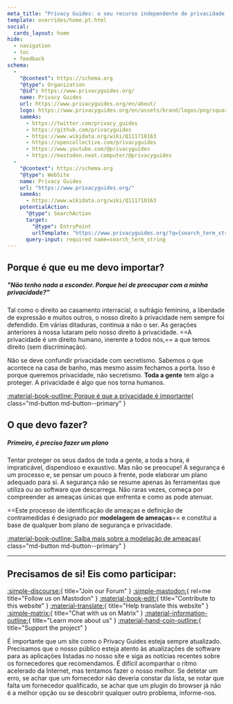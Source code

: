 ```yaml
---
meta_title: "Privacy Guides: o seu recurso independente de privacidade e segurança"
template: overrides/home.pt.html
social:
  cards_layout: home
hide:
  - navigation
  - toc
  - feedback
schema:
  - 
    "@context": https://schema.org
    "@type": Organization
    "@id": https://www.privacyguides.org/
    name: Privacy Guides
    url: https://www.privacyguides.org/en/about/
    logo: https://www.privacyguides.org/en/assets/brand/logos/png/square/pg-yellow.png
    sameAs:
      - https://twitter.com/privacy_guides
      - https://github.com/privacyguides
      - https://www.wikidata.org/wiki/Q111710163
      - https://opencollective.com/privacyguides
      - https://www.youtube.com/@privacyguides
      - https://mastodon.neat.computer/@privacyguides
  - 
    "@context": https://schema.org
    "@type": WebSite
    name: Privacy Guides
    url: "https://www.privacyguides.org/"
    sameAs:
      - https://www.wikidata.org/wiki/Q111710163
    potentialAction:
      "@type": SearchAction
      target:
        "@type": EntryPoint
        urlTemplate: "https://www.privacyguides.org/?q={search_term_string}"
      query-input: required name=search_term_string
---
```


<!-- markdownlint-disable-next-line -->
## Porque é que eu me devo importar?

##### "Não tenho nada a esconder. Porque hei de preocupar com a minha privacidade?"

Tal como o direito ao casamento interracial, o sufrágio feminino, a liberdade de expressão e muitos outros, o nosso direito à privacidade nem sempre foi defendido. Em várias ditaduras, continua a não o ser. As gerações anteriores à nossa lutaram pelo nosso direito à privacidade. ==A privacidade é um direito humano, inerente a todos nós,== a que temos direito (sem discriminação).

Não se deve confundir privacidade com secretismo. Sabemos o que acontece na casa de banho, mas mesmo assim fechamos a porta. Isso é porque queremos privacidade, não secretismo. **Toda a gente** tem algo a proteger. A privacidade é algo que nos torna humanos.

[:material-book-outline: Porque é que a privacidade é importante](basics/why-privacy-matters.md){ class="md-button md-button--primary" }

## O que devo fazer?

##### Primeiro, é preciso fazer um plano

Tentar proteger os seus dados de toda a gente, a toda a hora, é impraticável, dispendioso e exaustivo. Mas não se preocupe! A segurança é um processo e, se pensar um pouco à frente, pode elaborar um plano adequado para si. A segurança não se resume apenas às ferramentas que utiliza ou ao software que descarrega. Não raras vezes, começa por compreender as ameaças únicas que enfrenta e como as pode atenuar.

==Este processo de identificação de ameaças e definição de contramedidas é designado por **modelagem de ameaças**== e constitui a base de qualquer bom plano de segurança e privacidade.

[:material-book-outline: Saiba mais sobre a modelação de ameaças](basics/threat-modeling.md){ class="md-button md-button--primary" }

---

## Precisamos de si! Eis como participar:

[:simple-discourse:](https://discuss.privacyguides.net){ title="Join our Forum" }
[:simple-mastodon:](https://mastodon.neat.computer/@privacyguides){ rel=me title="Follow us on Mastodon" }
[:material-book-edit:](https://github.com/privacyguides/privacyguides.org){ title="Contribute to this website" }
[:material-translate:](https://matrix.to/#/#pg-i18n:aragon.sh){ title="Help translate this website" }
[:simple-matrix:](https://matrix.to/#/#privacyguides:matrix.org){ title="Chat with us on Matrix" }
[:material-information-outline:](about/index.md){ title="Learn more about us" }
[:material-hand-coin-outline:](about/donate.md){ title="Support the project" }

É importante que um site como o Privacy Guides esteja sempre atualizado. Precisamos que o nosso público esteja atento às atualizações de software para as aplicações listadas no nosso site e siga as notícias recentes sobre os fornecedores que recomendamos. É difícil acompanhar o ritmo acelerado da Internet, mas tentamos fazer o nosso melhor. Se detetar um erro, se achar que um fornecedor não deveria constar da lista, se notar que falta um fornecedor qualificado, se achar que um plugin do browser já não é a melhor opção ou se descobrir qualquer outro problema, informe-nos.
